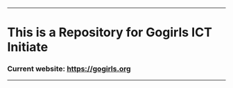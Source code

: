 ***********************
# This is a Repository for Gogirls ICT Initiate
### Current website: https://gogirls.org
*********